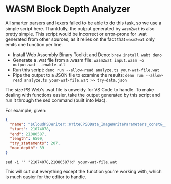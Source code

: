 # WASM Block Depth Analyzer

All smarter parsers and lexers failed to be able to do this task, so we use a simple script here.
Thankfully, the output generated by `wasm2wat` is also pretty simple. This script would be incorrect or error-prone for .wat generated from other sources, as it relies on the fact that `wasm2wat` only emits one function per line.

- Install Web Assembly Binary Toolkit and Deno: `brew install wabt deno`
- Generate a .wat file from a .wasm file: `wasm2wat input.wasm -o output.wat --enable-all`
- Run this script: `deno run --allow-read analyze.ts your-wat-file.wat`
- Pipe the output to a JSON file to examine the results: `deno run --allow-read analyze.ts your-wat-file.wat >> try-data.json`

The size PS Web's .wat file is unweidy for VS Code to handle.
To make dealing with functions easier, take the output generated by this script and run it through the sed command (built into Mac).

For example, given:
```json
{
  "name": "$CloudPSDWriter::WriteCPSDData_ImageWriteParameters_const&__ImageFileSheetListData*__StandardImageFileDataOptions_const&__short__bool__TImageDocument*_",
  "start": 21074078,
  "end": 21080587,
  "length": 6509,
  "try_statements": 207,
  "max_depth": 39
}
```

`sed -i '' '21074078,21080587!d' your-wat-file.wat`

This will cut out everything except the function you're working with, which is much easier for the editor to handle.

